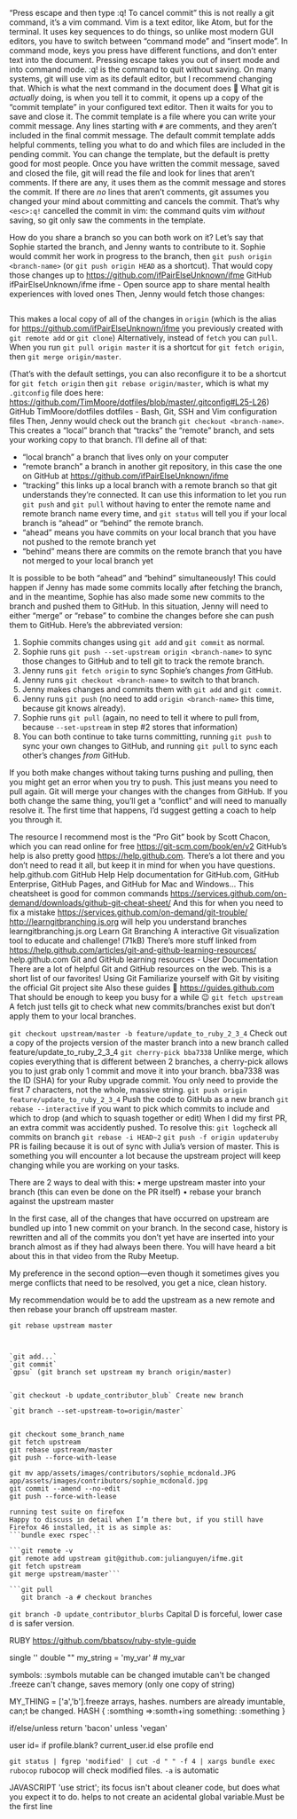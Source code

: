 “Press escape and then type :q! To cancel commit” this is not really a git command, it’s a vim command. Vim is a text editor, like Atom, but for the terminal. It uses key sequences to do things, so unlike most modern GUI editors, you have to switch between “command mode” and “insert mode”. In command mode, keys you press have different functions, and don’t enter text into the document. Pressing escape takes you out of insert mode and into command mode. :q! is the command to quit without saving.
On many systems, git will use vim as its default editor, but I recommend changing that.
Which is what the next command in the document does :slightly_smiling_face:
What git is _actually_ doing, is when you tell it to commit, it opens up a copy of the “commit template” in your configured text editor. Then it waits for you to save and close it.
The commit template is a file where you can write your commit message. Any lines starting with `#` are comments, and they aren’t included in the final commit message. The default commit template adds helpful comments, telling you what to do and which files are included in the pending commit. You can change the template, but the default is pretty good for most people.
Once you have written the commit message, saved and closed the file, git will read the file and look for lines that aren’t comments. If there are any, it uses them as the commit message and stores the commit. If there are _no_ lines that aren’t comments, git assumes you changed your mind about committing and cancels the commit. That’s why `<esc>:q!` cancelled the commit in vim: the command quits vim _without_ saving, so git only saw the comments in the template.

How do you share a branch so you can both work on it?
Let’s say that Sophie started the branch, and Jenny wants to contribute to it.
Sophie would commit her work in progress to the branch,
then `git push origin <branch-name>` (or `git push origin HEAD` as a shortcut).
That would copy those changes up to https://github.com/ifPairElseUnknown/ifme
GitHub
ifPairElseUnknown/ifme
ifme - Open source app to share mental health experiences with loved ones
Then, Jenny would fetch those changes:

```git fetch origin
```
This makes a local copy of all of the changes in `origin` (which is the alias for https://github.com/ifPairElseUnknown/ifme you previously created with `git remote add` or `git clone`)
Alternatively, instead of `fetch` you can `pull`. When you run `git pull origin master` it is a shortcut for `git fetch origin`, then `git merge origin/master`.

(That’s with the default settings, you can also reconfigure it to be a shortcut for `git fetch origin` then `git rebase origin/master`, which is what my `.gitconfig` file does here: https://github.com/TimMoore/dotfiles/blob/master/.gitconfig#L25-L26)
GitHub
TimMoore/dotfiles
dotfiles - Bash, Git, SSH and Vim configuration files
Then, Jenny would check out the branch `git checkout <branch-name>`. This creates a “local” branch that “tracks” the “remote” branch, and sets your working copy to that branch. 
I’ll define all of that:

- “local branch” a branch that lives only on your computer
- “remote branch” a branch in another git repository, in this case the one on GitHub at https://github.com/ifPairElseUnknown/ifme
- “tracking” this links up a local branch with a remote branch so that git understands they’re connected. It can use this information to let you run `git push` and `git pull` without having to enter the remote name and remote branch name every time, and `git status` will tell you if your local branch is “ahead” or “behind” the remote branch.
- “ahead” means you have commits on your local branch that you have not pushed to the remote branch yet
- “behind” means there are commits on the remote branch that you have not merged to your local branch yet

It is possible to be both “ahead” and “behind” simultaneously! This could happen if Jenny has made some commits locally after fetching the branch, and in the meantime, Sophie has also made some new commits to the branch and pushed them to GitHub. In this situation, Jenny will need to either “merge” or “rebase” to combine the changes before she can push them to GitHub.
Here’s the abbreviated version:

1. Sophie commits changes using `git add` and `git commit` as normal.
2. Sophie runs `git push --set-upstream origin <branch-name>` to sync those changes to GitHub and to tell git to track the remote branch.
3. Jenny runs `git fetch origin` to sync Sophie’s changes _from_ GitHub.
4. Jenny runs `git checkout <branch-name>` to switch to that branch.
5. Jenny makes changes and commits them with `git add` and `git commit`.
6. Jenny runs `git push` (no need to add `origin <branch-name>` this time, because git knows already).
7. Sophie runs `git pull` (again, no need to tell it where to pull from, because `--set-upstream` in step #2 stores that information)
8. You can both continue to take turns committing, running `git push` to sync your own changes to GitHub, and running `git pull` to sync each other’s changes _from_ GitHub.

If you both make changes without taking turns pushing and pulling, then you might get an error when you try to push. This just means you need to pull again. Git will merge your changes with the changes from GitHub. If you both change the same thing, you’ll get a “conflict” and will need to manually resolve it. The first time that happens, I’d suggest getting a coach to help you through it.

The resource I recommend most is the “Pro Git” book by Scott Chacon, which you can read online for free https://git-scm.com/book/en/v2
GitHub’s help is also pretty good https://help.github.com. There’s a lot there and you don’t need to read it all, but keep it in mind for when you have questions.
help.github.com
GitHub Help
Help documentation for GitHub.com, GitHub Enterprise, GitHub Pages, and GitHub for Mac and Windows… 
This cheatsheet is good for common commands https://services.github.com/on-demand/downloads/github-git-cheat-sheet/
And this for when you need to fix a mistake https://services.github.com/on-demand/git-trouble/
http://learngitbranching.js.org will help you understand branches
learngitbranching.js.org
Learn Git Branching
A interactive Git visualization tool to educate and challenge! (71kB)
There’s more stuff linked from https://help.github.com/articles/git-and-github-learning-resources/
help.github.com
Git and GitHub learning resources - User Documentation
There are a lot of helpful Git and GitHub resources on the web. This is a short list of our favorites! Using Git Familiarize yourself with Git by visiting the official Git project site
Also these guides :slightly_smiling_face: https://guides.github.com
That should be enough to keep you busy for a while :wink:
`git fetch upstream`
A fetch just tells git to check what new commits/branches exist but don’t apply them to your local branches.

`git checkout upstream/master -b feature/update_to_ruby_2_3_4`
Check out a copy of the projects version of the master branch into a new branch called feature/update_to_ruby_2_3_4
`git cherry-pick bba7338`
Unlike merge, which copies everything that is different between 2 branches, a cherry-pick allows you to just grab only 1 commit and move it into your branch. bba7338 was the ID (SHA) for your Ruby upgrade commit. You only need to provide the first 7 characters, not the whole, massive string.
`git push origin feature/update_to_ruby_2_3_4`
Push the code to GitHub as a new branch
`git rebase --interactive` if you want to pick which commits to include and which to drop (and which to squash together or edit)
When I did my first PR, an extra commit was accidently pushed. To resolve this:
`git log`check all commits on branch
`git rebase -i HEAD~2` 
`git push -f origin updateruby`
PR is failing because it is out of sync with Julia’s version of master.
This is something you will encounter a lot because the upstream project will keep changing while you are working on your tasks.

There are 2 ways to deal with this:
• merge upstream master into your branch (this can even be done on the PR itself)
• rebase your branch against the upstream master

In the first case, all of the changes that have occurred on upstream are bundled up into 1 new commit on your branch.
In the second case, history is rewritten and all of the commits you don’t yet have are inserted into your branch almost as if they had always been there. You will have heard a bit about this in that video from the Ruby Meetup.

My preference in the second option—even though it sometimes gives you merge conflicts that need to be resolved, you get a nice, clean history.

My recommendation would be to add the upstream as a new remote and then rebase your branch off upstream master.
```git remote add upstream git@github.com:julianguyen/ifme.git
git rebase upstream master



`git add...`
`git commit`
`gpsu` (git branch set upstream my branch origin/master)


`git checkout -b update_contributor_blub` Create new branch

`git branch --set-upstream-to=origin/master`


git checkout some_branch_name
git fetch upstream
git rebase upstream/master
git push --force-with-lease

git mv app/assets/images/contributors/sophie_mcdonald.JPG app/assets/images/contributors/sophie_mcdonald.jpg
git commit --amend --no-edit
git push --force-with-lease

running test suite on firefox 
Happy to discuss in detail when I’m there but, if you still have Firefox 46 installed, it is as simple as:
```bundle exec rspec```

```git remote -v
git remote add upstream git@github.com:julianguyen/ifme.git
git fetch upstream
git merge upstream/master```

```git pull
   git branch -a # checkout branches
```

`git branch -D update_contributor_blurbs` Capital D is forceful, lower case d is safer version.

RUBY
https://github.com/bbatsov/ruby-style-guide

 single '' 
 double "" 
my_string = 'my_var' # my_var


symbols: :symbols
mutable can be changed
imutable can't be changed
.freeze can't change, saves memory (only one copy of string)

MY_THING = ['a','b'].freeze
arrays, hashes.
numbers are already imuntable, can;t be changed.
HASH
{
:somthing =>:somth+ing
something: :something
}

if/else/unless
return 'bacon' unless 'vegan'

user id= 
if  profile.blank?
current_user.id
else
profile
end

`git status | fgrep 'modified' | cut -d " " -f 4 | xargs bundle exec rubocop` rubocop will check modified files.
`-a` is automatic


JAVASCRIPT
'use strict'; its focus isn't about cleaner code, but does what you expect it to do. helps to not create an acidental global variable.Must be the first line


